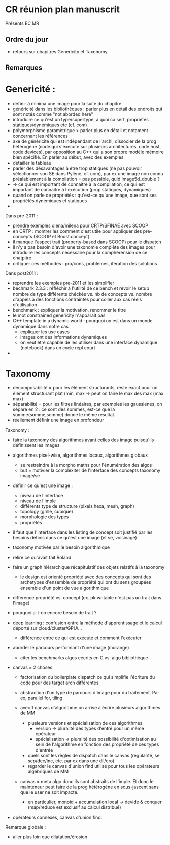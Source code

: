 # CR réunion plan manuscrit

Présents EC MR

Ordre du jour
---

* retours sur chapitres Genericity et Taxonomy

Remarques
---

Genericité :
===

* définir à minima une image pour la suite du chapitre
* généricité dans les bibliothèques : parler plus en détail des endroits qui sont notés comme "not aborded here"
* introduire ce qu'est un type/supertype, à quoi ca sert, propriétés statiques/dynémiques etc (cf. com)
* polymorphisme paramètrique > parler plus en détail et notament concernant les références
* axe de généricité qui est indépendant de l'archi, dissocier de la prog hétérogène (code qui s'execute sur plusieurs architectures, code host, code devices), par opposition au C++ qui a son propre modèle mémoire bien spécifié. En parler au début, avec des exemples
* détailler le tableau
* parler des désavantages à être trop statiques (ne pas pouvoir sélectionner son SE dans Pylène, cf. com), par ex une image non connu préalablement à la compilation = pas possible, quid image5d_double ?
* -> ce qui est important de connaitre à la compilation, ce qui est important de connaitre à l'exécution (prop statiques, dynamiques)
* quand on parle de propriétés : qu'est-ce qu'une image, que sont ses propriétés dynémiques et statiques
* 

Dans pre-2011 :
* prendre exemples olena/milena pour CRTP/SFINAE avec SCOOP
* en CRTP : montrer les comment c'est utile pour appliquer des pre-concepts (SCOOP et Boost.concept)
* il manque l'aspect trait (property-based dans SCOOP) pour le dispatch
* il n'y a pas besoin d'avoir une taxonomie complète des images pour introduire les concepts nécessaire pour la comphérension de ce chatpitre
* critiquer ces méthodes : pro/cons, problèmes, itération des solutions

Dans post2011 :
* reprendre les exemples pre-2011 et les simplifier 
* bechmark 2.3.3 : réfléchir à l'utilité de ce bench et revoir le setup nombre de type différents chéckés vs. nb de concepts vs. nombre d'appels à des fonctions contraintes pour coller aux cas réels d'utilisation
* benchmark : expliquer la motivation, renommer le titre
* le mot constrained genericity n'apparait pas
* C++ template in a dynamic world : pourquoi on est dans un monde dynamique dans notre cas
  * expliquer les use cases
  * images ont des informations dynamiques
  * on veut être capable de les utiliser dans une interface dynamique (notebook) dans un cycle repl court
* 

Taxonomy
===

* decomposabilité = pour les élément structurants, reste exact pour un élément structurant plat (min, max -> peut on faire le max des max (max max)
* séparabilité = pour les filtres linéaires, par exemples les gaussienes, on sépare en 2 : ce sont des sommes, est-ce que la somme(somme,somme) donne le même résultat.
* réellement définir une image en profondeur

Taxonomy :
* faire la taxonomy des algorithmes avant celles des image puisqu'ils définissent les images
* algorithmes pixel-wise, algorithmes locaux, algorithmes globaux
  * se restreindre à la morpho maths pour l'énumération des algos
  * but = motivier la complexiter de l'interface des concepts taxonomy image/se
* définir ce qu'est une image :
  * niveau de l'interface
  * niveau de l'imple
  * différents type de structure (pixels hexa, mesh, graph)
  * topology (grille, cubique)
  * morphologie des types
  * propriétés
* il faut que l'interface dans les listing de concept soit justifié par les besoins définis dans ce qu'est une image (et se, voisinage)
* taxonomy motivée par le besoin algorithmique
* relire ce qu'avait fait Roland
* faire un graph hiérarchique récapitulatif des objets relatifs à la taxonomy
  * le design est orienté propriété avec des concepts qui sont des archetypes d'ensemble de propriété qui ont du sens groupées ensemble d'un point de vue algorithmique
* différence propriété vs. concept (ex. pk writable n'est pas un trait dans l'image)
* pourquoi a-t-on encore besoin de trait ?
* deep learning : confusion entre la méthode d'apprentissage et le calcul déporté sur cloud/cluster/GPU/...
  * différence entre ce qui est exécuté et comment l'exécuter

* aborder le parcours performant d'une image (mdrange) 
  * citer les benchmarks algos eécrits en C vs. algo bibliothèque

* canvas = 2 choses:
  * factorisation du boilerplate dispatch ce qui simplifie l'écriture du code pour des target arch différentes
  * abstraction d'un type de parcours d'image pour du traitement. Par ex, parallel for, tiling
  * avec 1 canvas d'algorithme on arrive à écrire plusieurs algorithmes de MM
    * plusieurs versions et spécialisation de ces algorithmes
      * version -> pluralité des types d'entré pour un même opérateur
      * spécialisation -> pluralité des possibilité d'optimisation au sein de l'algorithme en fonction des propriété de ces types d'entrée
    * quels sont les règles de dispatch dans le canvas (régularité, se sep/dec/inc, etc. par ex dans une dil/ero)
    * regarder le canvas d'union find utilisé pour tous les opérateurs algébriques de MM

  * canvas = meta algo donc ils sont abstraits de l'imple. Et donc le mainteneur peut faire de la prog hétérogène en sous-jascent sans que le user ne soit impacté.
    * en particulier, monoid + accumulation local -> devide & conquer (map/reduce est exclusif au calcul distribué)
* opérateurs connexes, canvas d'union find.

Remarque globale :
* aller plus loin que dilatation/érosion
